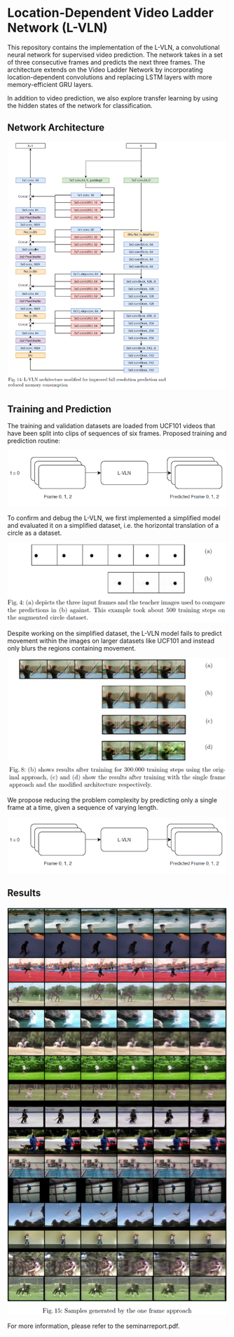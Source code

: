 # Location-Dependent Video Ladder Network (L-VLN)

This repository contains the implementation of the L-VLN, a convolutional neural network
for supervised video prediction. The network takes in a set of three consecutive frames
and predicts the next three frames. The architecture extends on the Video Ladder Network
by incorporating location-dependent convolutions and replacing LSTM layers with more
memory-efficient GRU layers.

In addition to video prediction, we also explore transfer learning by using the hidden
states of the network for classification.

## Network Architecture

![Architecture](readme_images/architecture.png)

## Training and Prediction

The training and validation datasets are loaded from UCF101 videos that have been split into clips of sequences of six
frames.
Proposed training and prediction routine:

![Proposed training and prediction routine](readme_images/proposed_routine.png)

To confirm and debug the L-VLN, we first implemented a simplified model and evaluated it on a
simplified dataset, i.e. the horizontal translation of a circle as a dataset.

![Ball moving - simple dataset](readme_images/simple_dataset.png)

Despite working on the simplified dataset, the L-VLN model fails to predict movement
within the images on larger datasets like UCF101 and instead only blurs the regions containing movement.

![Blur and our method](readme_images/results_1.png)

We propose reducing the problem complexity by predicting only a single frame at a time, given a sequence of varying
length.

![our proposed routine](readme_images/proposed_routine.png)

## Results

![Sample predictions](readme_images/samples_2.png)

For more information, please refer to the seminarreport.pdf.
